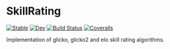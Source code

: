 # SkillRating

[![Stable](https://img.shields.io/badge/docs-stable-blue.svg)](https://altre.github.io/SkillRating.jl/stable)
[![Dev](https://img.shields.io/badge/docs-dev-blue.svg)](https://altre.github.io/SkillRating.jl/dev)
[![Build Status](https://travis-ci.com/altre/SkillRating.jl.svg?branch=master)](https://travis-ci.com/altre/SkillRating.jl)
[![Coveralls](https://coveralls.io/repos/github/altre/SkillRating.jl/badge.svg?branch=master)](https://coveralls.io/github/altre/SkillRating.jl?branch=master)

Implementation of glicko, glicko2 and elo skill rating algorithms.